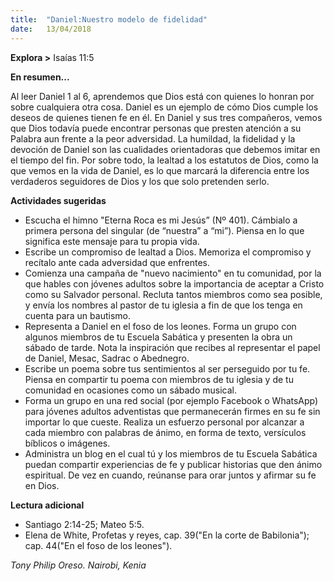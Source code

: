```yaml
---
title:  "Daniel:Nuestro modelo de fidelidad"
date:   13/04/2018
---
```


**Explora  >** Isaías 11:5 

**En resumen...**

Al leer Daniel 1 al 6, aprendemos que Dios está con quienes lo honran por sobre cualquiera otra cosa. Daniel es un ejemplo de cómo Dios cumple los deseos de quienes tienen fe en él. En Daniel y sus tres compañeros, vemos que Dios todavía puede encontrar personas que presten atención a su Palabra aun frente a la peor adversidad. La humildad, la fidelidad y la devoción de Daniel son las cualidades orientadoras que debemos imitar en el tiempo del fin. Por sobre todo, la lealtad a los estatutos de Dios, como la que vemos en la vida de Daniel, es lo que marcará la diferencia entre los verdaderos seguidores de Dios y los que solo pretenden serlo. 

**Actividades sugeridas**

- Escucha el himno "Eterna Roca es mi Jesús” (Nº 401). Cámbialo a primera persona del singular (de “nuestra” a “mi”). Piensa en lo que significa este mensaje para tu propia vida. 
- Escribe un compromiso de lealtad a Dios. Memoriza el compromiso y recítalo ante cada adversidad que enfrentes. 
- Comienza una campaña de "nuevo nacimiento" en tu comunidad, por la que hables con jóvenes adultos sobre la importancia de aceptar a Cristo como su Salvador personal. Recluta tantos miembros como sea posible, y envía los nombres al pastor de tu iglesia a fin de que los tenga en cuenta para un bautismo. 
- Representa a Daniel en el foso de los leones. Forma un grupo con algunos miembros de tu Escuela Sabática y presenten la obra un sábado de tarde. Nota la inspiración que recibes al representar el papel de Daniel, Mesac, Sadrac o Abednegro.
- Escribe un poema sobre tus sentimientos al ser perseguido por tu fe. Piensa en compartir tu poema con miembros de tu iglesia y de tu comunidad en ocasiones como un sábado musical.
- Forma un grupo en una red social (por ejemplo Facebook o WhatsApp) para jóvenes adultos adventistas que permanecerán firmes en su fe sin importar lo que cueste. Realiza un esfuerzo personal por alcanzar a cada miembro con palabras de ánimo, en forma de texto, versículos bíblicos o imágenes.
- Administra un blog en el cual tú y los miembros de tu Escuela Sabática puedan compartir experiencias de fe y publicar historias que den ánimo espiritual. De vez en cuando, reúnanse para orar juntos y afirmar su fe en Dios. 

**Lectura adicional**

- Santiago 2:14-25; Mateo 5:5. 
- Elena de White, Profetas y reyes, cap. 39("En la corte de Babilonia"); cap. 44("En el foso de los leones").

_Tony Philip Oreso. Nairobi, Kenia_